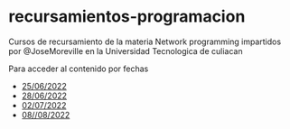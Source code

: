 # recursamientos-programacion
Cursos de recursamiento de la materia Network programming impartidos por @JoseMoreville en la Universidad Tecnologica de culiacan

Para acceder al contenido por fechas

<ul>
  <li><a href="https://github.com/JoseMoreville/recursamientos-programacion/tree/Clase-25/06/2022">25/06/2022</a></li>  
  <li><a href="https://github.com/JoseMoreville/recursamientos-programacion/tree/Clase-28/06/2022">28/06/2022</a></li>  
  <li><a href="https://github.com/JoseMoreville/recursamientos-programacion/tree/Clase-02/07/2022">02/07/2022</a></li>  
  <li><a href="https://github.com/JoseMoreville/recursamientos-programacion/tree/Clase_08/08/2022">08//08/2022</a></li>  
  
</ul>
